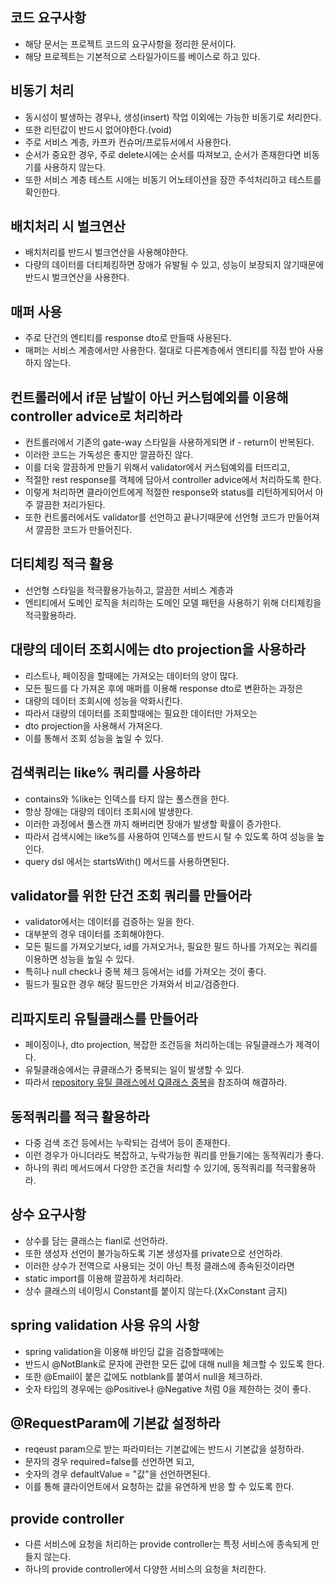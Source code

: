 ## 코드 요구사항
* 해당 문서는 프로젝트 코드의 요구사항을 정리한 문서이다.
* 해당 프로젝트는 기본적으로 스타일가이드를 베이스로 하고 있다.

## 비동기 처리
* 동시성이 발생하는 경우나, 생성(insert) 작업 이외에는 가능한 비동기로 처리한다.
* 또한 리턴값이 반드시 없어야한다.(void)
* 주로 서비스 계층, 카프카 컨슈머/프로듀서에서 사용한다.
* 순서가 중요한 경우, 주로 delete시에는 순서를 따져보고, 순서가 존재한다면 비동기를 사용하지 않는다.
* 또한 서비스 계층 테스트 시에는 비동기 어노테이션을 잠깐 주석처리하고 테스트를 확인한다.

## 배치처리 시 벌크연산
* 배치처리를 반드시 벌크연산을 사용해야한다.
* 다량의 데이터를 더티체킹하면 장애가 유발될 수 있고, 성능이 보장되지 않기때문에 반드시 벌크연산을 사용한다.

## 매퍼 사용
* 주로 단건의 엔티티를 response dto로 만들때 사용된다.
* 매퍼는 서비스 계층에서만 사용한다. 절대로 다른계층에서 엔티티를 직접 받아 사용하지 않는다.

## 컨트롤러에서 if문 남발이 아닌 커스텀예외를 이용해 controller advice로 처리하라
* 컨트롤러에서 기존의 gate-way 스타일을 사용하게되면 if - return이 반복된다.
* 이러한 코드는 가독성은 좋지만 깔끔하진 않다.
* 이를 더욱 깔끔하게 만들기 위해서 validator에서 커스텀예외를 터뜨리고,
* 적절한 rest response를 객체에 담아서 controller advice에서 처리하도록 한다.
* 이렇게 처리하면 클라이언트에게 적절한 response와 status를 리턴하게되어서 아주 깔끔한 처리가된다.
* 또한 컨트롤러에서도 validator를 선언하고 끝나기때문에 선언형 코드가 만들어져서 깔끔한 코드가 만들어진다.

## 더티체킹 적극 활용
* 선언형 스타일을 적극활용가능하고, 깔끔한 서비스 계층과
* 엔티티에서 도메인 로직을 처리하는 도메인 모델 패턴을 사용하기 위해 더티체킹을 적극활용하라.

## 대량의 데이터 조회시에는 dto projection을 사용하라
* 리스트나, 페이징을 할때에는 가져오는 데이터의 양이 많다.
* 모든 필드를 다 가져온 후에 매퍼를 이용해 response dto로 변환하는 과정은
* 대량의 데이터 조회시에 성능을 악화시킨다.
* 따라서 대량의 데이터를 조회할때에는 필요한 데이터만 가져오는
* dto projection을 사용해서 가져온다.
* 이를 통해서 조회 성능을 높일 수 있다.

## 검색쿼리는 like% 쿼리를 사용하라
* contains와 %like는 인덱스를 타지 않는 풀스캔을 한다.
* 항상 장애는 대량의 데이터 조회시에 발생한다.
* 이러한 과정에서 풀스캔 까지 해버리면 장애가 발생할 확률이 증가한다.
* 따라서 검색시에는 like%를 사용하여 인덱스를 반드시 탈 수 있도록 하여 성능을 높인다.
* query dsl 에서는 startsWith() 메서드를 사용하면된다.

## validator를 위한 단건 조회 쿼리를 만들어라
* validator에서는 데이터를 검증하는 일을 한다.
* 대부분의 경우 데이터를 조회해야한다.
* 모든 필드를 가져오기보다, id를 가져오거나, 필요한 필드 하나를 가져오는 쿼리를 이용하면 성능을 높일 수 있다.
* 특히나 null check나 중복 체크 등에서는 id를 가져오는 것이 좋다.
* 필드가 필요한 경우 해당 필드만은 가져와서 비교/검증한다.

## 리파지토리 유틸클래스를 만들어라
* 페이징이나, dto projection, 복잡한 조건등을 처리하는데는 유틸클래스가 제격이다.
* 유틸클래승에서는 큐클래스가 중복되는 일이 발생할 수 있다.
* 따라서 [repository 유틸 클래스에서 Q클래스 중복](https://github.com/liveforone/middle/blob/master/Documents/REPO_UTIL_DUPLICATE_QCLASS.md)을 참조하여 해결하라.

## 동적쿼리를 적극 활용하라
* 다중 검색 조건 등에서는 누락되는 검색어 등이 존재한다.
* 이런 경우가 아니더라도 복잡하고, 누락가능한 쿼리를 만들기에는 동적쿼리가 좋다.
* 하나의 쿼리 메서드에서 다양한 조건을 처리할 수 있기에, 동적쿼리를 적극활용하라.

## 상수 요구사항
* 상수를 담는 클래스는 fianl로 선언하라.
* 또한 생성자 선언이 불가능하도록 기본 생성자를 private으로 선언하라.
* 이러한 상수가 전역으로 사용되는 것이 아닌 특정 클래스에 종속된것이라면
* static import를 이용해 깔끔하게 처리하라.
* 상수 클래스의 네이밍시 Constant를 붙이지 않는다.(XxConstant 금지)

## spring validation 사용 유의 사항
* spring validation을 이용해 바인딩 값을 검증할때에는
* 반드시 @NotBlank로 문자에 관련한 모든 값에 대해 null을 체크할 수 있도록 한다.
* 또한 @Email이 붙은 값에도 notblank를 붙여서 null을 체크하라.
* 숫자 타입의 경우에는 @Positive나 @Negative 처럼 0을 제한하는 것이 좋다.

## @RequestParam에 기본값 설정하라
* reqeust param으로 받는 파라미터는 기본값에는 반드시 기본값을 설정하라.
* 문자의 경우 required=false를 선언하면 되고,
* 숫자의 경우 defaultValue = "값"을 선언하면된다.
* 이를 통해 클라이언트에서 요청하는 값을 유연하게 반응 할 수 있도록 한다.

## provide controller
* 다른 서비스에 요청을 처리하는 provide controller는 특정 서비스에 종속되게 만들지 않는다.
* 하나의 provide controller에서 다양한 서비스의 요청을 처리한다.
